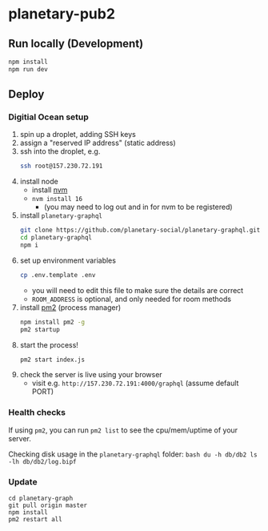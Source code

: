 # planetary-pub2

## Run locally (Development)

```bash
npm install
npm run dev
```

## Deploy

### Digitial Ocean setup

1. spin up a droplet, adding SSH keys
2. assign a "reserved IP address" (static address)
3. ssh into the droplet, e.g.
    ```bash
    ssh root@157.230.72.191
    ```
4. install node
    - install [nvm](https://github.com/nvm-sh/nvm)
    - `nvm install 16`
        - (you may need to log out and in for nvm to be registered)
5. install `planetary-graphql`
    ```bash
    git clone https://github.com/planetary-social/planetary-graphql.git
    cd planetary-graphql
    npm i
    ```
6. set up environment variables
    ```bash
    cp .env.template .env
    ```
    - you will need to edit this file to make sure the details are correct
    - `ROOM_ADDRESS` is optional, and only needed for room methods
7. install [pm2](https://www.npmjs.com/package/pm2) (process manager)
   ```bash
   npm install pm2 -g
   pm2 startup
   ```
8. start the process!
   ```bash
   pm2 start index.js
   ```
9. check the server is live using your browser
   - visit e.g. `http://157.230.72.191:4000/graphql` (assume default PORT)


### Health checks

If using `pm2`, you can run `pm2 list` to see the cpu/mem/uptime of your server.

Checking disk usage in the `planetary-graphql` folder:
    ```bash
    du -h db/db2
    ls -lh db/db2/log.bipf
    ```

### Update

```
cd planetary-graph
git pull origin master
npm install
pm2 restart all
```
